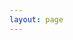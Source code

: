 ```yaml
---
layout: page
---
```

<script setup>
import {
  VPTeamPage,
  VPTeamPageTitle,
  VPTeamMembers
} from 'vitepress/theme'

const basicMembers = [
  {
    avatar: 'https://s21.ax1x.com/2024/12/18/pALjbJs.jpg',
    name: '比特币飞扬',
    title: '基础会员 - 现货分析专家',
    links: [
      { icon: 'youtube', link: 'https://www.youtube.com/@Traderfengge' },
      { icon: 'twitter', link: '...' }
    ]
  },
  {
    avatar: 'https://yt3.googleusercontent.com/w5vUMHX3_uMSNUPpJfRw6MPZXaZRA081EMTu83aZWD8UHMEDSITMLgaquXps2SAD9IN8_UehWg=s160-c-k-c0x00ffffff-no-rj',
    name: '大镖客',
    title: '基础会员 - 行情分析师',
    links: [
      { icon: 'youtube', link: 'https://www.youtube.com/@dbk9527' },
      { icon: 'twitter', link: '...' }
    ]
  },
  {
    avatar: 'https://s21.ax1x.com/2024/12/18/pALjodg.jpg',
    name: '龚有柴',
    title: '基础会员 - 现货与土狗博主',
    links: [
      { icon: 'youtube', link: '...' },
      { icon: 'twitter', link: 'https://twitter.com/@huahuayjy' }
    ]
  },
  {
    avatar: 'https://s21.ax1x.com/2024/12/18/pALjIeS.jpg',
    name: 'jimmy米哥',
    title: '基础会员 - 现货与合约博主',
    links: [
      { icon: 'youtube', link: '...' },
      { icon: 'twitter', link: 'https://twitter.com/yCryptosLaowai' }
    ]
  },
  {
    avatar: 'https://s21.ax1x.com/2024/12/18/pALj0sK.png',
    name: '洪七公',
    title: '基础会员 - 策略分析师',
    links: [
      { icon: 'youtube', link: '...' },
      { icon: 'twitter', link: '...' }
    ]
  },
  {
    avatar: 'https://s21.ax1x.com/2024/12/18/pALjRzt.png',
    name: '提阿飞罗大人',
    title: '基础会员 - 突破单专家',
    links: [
      { icon: 'youtube', link: '...' },
      { icon: 'twitter', link: 'https://twitter.com/@yest17522345' }
    ]
  },
  {
    avatar: 'https://github.com/jayson-casper.png',
    name: 'jayson-casper',
    title: '基础会员 (英文区)',
    links: [
      { icon: 'github', link: 'https://github.com/jayson-casper' },
      { icon: 'twitter', link: 'https://twitter.com/jayson_casper' }
    ]
  },
  {
    avatar: 'https://github.com/bojan.png',
    name: 'bojan',
    title: '基础会员 (英文区)',
    links: [
      { icon: 'github', link: 'https://github.com/bojan' },
      { icon: 'twitter', link: 'https://twitter.com/bojan' }
    ]
  },
  {
    avatar: 'https://github.com/white-phoenix.png',
    name: 'white-phoenix',
    title: '基础会员 (英文区)',
    links: [
      { icon: 'github', link: 'https://github.com/white-phoenix' },
      { icon: 'twitter', link: 'https://twitter.com/white_phoenix' }
    ]
  },
  {
    avatar: 'https://github.com/thor.png',
    name: 'thor',
    title: '基础会员 (英文区)',
    links: [
      { icon: 'github', link: 'https://github.com/thor' },
      { icon: 'twitter', link: 'https://twitter.com/thor' }
    ]
  },
  {
    avatar: 'https://github.com/klondike.png',
    name: 'klondike',
    title: '基础会员 (英文区)',
    links: [
      { icon: 'github', link: 'https://github.com/klondike' },
      { icon: 'twitter', link: 'https://twitter.com/klondike' }
    ]
  },
  {
    avatar: 'https://github.com/wallstreet-queen.png',
    name: 'wallstreet-queen',
    title: '基础会员 (英文区)',
    links: [
      { icon: 'github', link: 'https://github.com/wallstreet-queen' },
      { icon: 'twitter', link: 'https://twitter.com/wallstreet_queen' }
    ]
  }
]

const advancedMembers = [
  {
    avatar: 'https://github.com/vivian.png',
    name: 'Vivian',
    title: '高级会员 - 全能投资顾问',
    links: [
      { icon: 'github', link: 'https://github.com/vivian' },
      { icon: 'twitter', link: 'https://twitter.com/vivian' }
    ]
  },
  {
    avatar: 'https://github.com/1000x-gem-nft.png',
    name: '1000X GEM NFT',
    title: '高级会员 - NFT投资专家',
    links: [
      { icon: 'github', link: 'https://github.com/1000x-gem-nft' },
      { icon: 'twitter', link: 'https://twitter.com/1000x_gem_nft' }
    ]
  },
  {
    avatar: 'https://www.helloimg.com/i/2024/12/18/6762eca9137f4.jpg',
    name: '一级信号',
    title: '高级会员 - 一级和二级市场专家',
    links: [
      { icon: 'youtube', link: '...' },
      { icon: 'twitter', link: 'https://twitter.com/MJunn0706' }
    ]
  },
  {
    avatar: 'https://s21.ax1x.com/2024/12/18/pALjyIH.png',
    name: 'Trading Arena & 大漂亮',
    title: '高级会员 (合并显示) - 美女交易员团队',
    links: [
      { icon: 'youtube', link: 'https://www.youtube.com/@GiantCutie-CH' },
      { icon: 'twitter', link: 'https://twitter.com/youyuxi' }
    ]
  }
]
</script>

<VPTeamPage>
  <VPTeamPageTitle>
    <template #title>
      🌟 星辰社区会员体系 (两级分类)
    </template>
    <template #lead>
      <div style="background: linear-gradient(135deg, #667eea 0%, #764ba2 100%); padding: 2rem; border-radius: 15px; color: white; margin: 1rem 0;">
        <h3 style="margin: 0 0 1rem 0; font-size: 1.5rem;">🎯 专业投资服务分级体系</h3>
        <p style="margin: 0 0 1rem 0; font-size: 1.1rem; opacity: 0.9;">星辰社区采用两级会员体系，为不同需求的用户提供专业的加密货币投资服务</p>
        <div style="display: flex; justify-content: center; gap: 2rem; margin-top: 1.5rem; flex-wrap: wrap;">
          <div style="text-align: center;">
            <div style="font-size: 2rem; font-weight: bold;">{{ basicMembers.length }}</div>
            <div style="opacity: 0.8;">基础会员</div>
          </div>
          <div style="text-align: center;">
            <div style="font-size: 2rem; font-weight: bold;">{{ advancedMembers.length }}</div>
            <div style="opacity: 0.8;">高级会员</div>
          </div>
          <div style="text-align: center;">
            <div style="font-size: 2rem; font-weight: bold;">{{ basicMembers.length + advancedMembers.length }}</div>
            <div style="opacity: 0.8;">总计会员</div>
          </div>
        </div>
      </div>
    </template>
  </VPTeamPageTitle>
  
  <VPTeamMembers size="small" :members="basicMembers">
    <template #title>基础会员</template>
    <template #lead>
      提供基础的市场分析和投资建议，适合初学者和稳健型投资者。包含中文区和英文区专业分析师。
    </template>
  </VPTeamMembers>
  
  <VPTeamMembers size="medium" :members="advancedMembers">
    <template #title>高级会员</template>
    <template #lead>
      提供高级投资策略、一级市场信号和专业NFT投资建议，适合经验丰富的投资者。
    </template>
  </VPTeamMembers>
</VPTeamPage>
